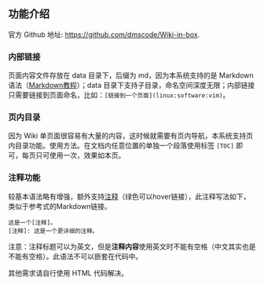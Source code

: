 ## 功能介绍

官方 Github 地址: <https://github.com/dmscode/Wiki-in-box>.

### 内部链接
页面内容文件存放在 data 目录下，后缀为 md，因为本系统支持的是 Markdown 语法（[Markdown教程](http://wowubuntu.com/markdown/)）；data 目录下支持子目录，命名空间深度无限；内部链接只需要链接到页面命名，比如：`[链接到一个页面](linux:software:vim)`。

### 页内目录

因为 Wiki 单页面很容易有大量的内容，这时候就需要有页内导航，本系统支持页内目录功能。使用方法。在文档内任意位置的单独一个段落使用标签 `[TOC]` 即可，每页只可使用一次，效果如本页。

### 注释功能

较基本语法略有增强，额外支持[注释]（绿色可以hover链接），此注释写法如下，类似于参考式的Markdown链接。

    这是一个[注释]。
    [注释]: 这是一个更详细的注释。

注意：注释标题可以为英文，但是<b>注释内容</b>使用英文时不能有空格（中文其实也是不能有空格）。此语法不可以嵌套在代码中。

[注释]: 这是一个注释，用法见参考式Markdown链接。

其他需求请自行使用 HTML 代码解决。

 
